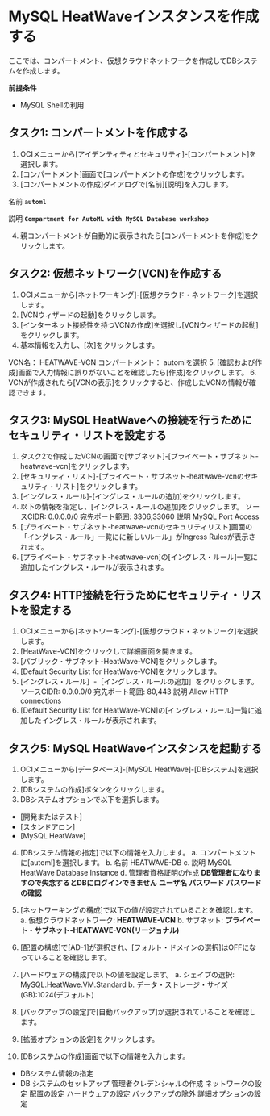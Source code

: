 # MySQL HeatWaveインスタンスを作成する
ここでは、コンパートメント、仮想クラウドネットワークを作成してDBシステムを作成します。

**前提条件**
- MySQL Shellの利用

## タスク1: コンパートメントを作成する
1. OCIメニューから[アイデンティティとセキュリティ]-[コンパートメント]を選択します。
2. [コンパートメント]画面で[コンパートメントの作成]をクリックします。
3. [コンパートメントの作成]ダイアログで[名前][説明]を入力します。

名前
  **```automl```**
  
説明
  **`Compartment for AutoML with MySQL Database workshop`**

4. 親コンパートメントが自動的に表示されたら[コンパートメントを作成]をクリックします。

## タスク2: 仮想ネットワーク(VCN)を作成する
1. OCIメニューから[ネットワーキング]-[仮想クラウド・ネットワーク]を選択します。
2. [VCNウィザードの起動]をクリックします。
3. [インターネット接続性を持つVCNの作成]を選択し[VCNウィザードの起動]をクリックします。
4. 基本情報を入力し、[次]をクリックします。

VCN名：
  HEATWAVE-VCN
コンパートメント：
  automlを選択
5. [確認および作成]画面で入力情報に誤りがないことを確認したら[作成]をクリックします。
6. VCNが作成されたら[VCNの表示]をクリックすると、作成したVCNの情報が確認できます。

## タスク3: MySQL HeatWaveへの接続を行うためにセキュリティ・リストを設定する
1. タスク2で作成したVCNの画面で[サブネット]-[プライベート・サブネット-heatwave-vcn]をクリックします。
2. [セキュリティ・リスト]-[プライベート・サブネット-heatwave-vcnのセキュリティ・リスト]をクリックします。
3. [イングレス・ルール]-[イングレス・ルールの追加]をクリックします。
4. 以下の情報を指定し、[イングレス・ルールの追加]をクリックします。
ソースCIDR:
  0.0.0.0/0
宛先ポート範囲:
  3306,33060
説明
  MySQL Port Access
5. [プライベート・サブネット-heatwave-vcnのセキュリティリスト]画面の「イングレス・ルール」一覧にに新しいルール」がIngress Rulesが表示されます。
6. [プライベート・サブネット-heatwave-vcn]の[イングレス・ルール]一覧に追加したイングレス・ルールが表示されます。

## タスク4: HTTP接続を行うためにセキュリティ・リストを設定する
1. OCIメニューから[ネットワーキング]-[仮想クラウド・ネットワーク]を選択します。
2. [HeatWave-VCN]をクリックして詳細画面を開きます。
3. [パブリック・サブネット-HeatWave-VCN]をクリックします。
4. [Default Security List for HeatWave-VCN]をクリックします。
5. [イングレス・ルール］-［イングレス・ルールの追加］をクリックします。
ソースCIDR:
  0.0.0.0/0
宛先ポート範囲:
  80,443
説明
  Allow HTTP connections
6. [Default Security List for HeatWave-VCN]の[イングレス・ルール]一覧に追加したイングレス・ルールが表示されます。

## タスク5: MySQL HeatWaveインスタンスを起動する
1. OCIメニューから[データベース]-[MySQL HeatWave]-[DBシステム]を選択します。
2. [DBシステムの作成]ボタンをクリックします。
3. DBシステムオプションで以下を選択します。
- [開発またはテスト]
- [スタンドアロン]
- [MySQL HeatWave]
4. [DBシステム情報の指定]で以下の情報を入力します。
a. コンパートメントに[automl]を選択します。
b. 名前
  HEATWAVE-DB
c. 説明
  MySQL HeatWave Database Instance
d. 管理者資格証明の作成 **DB管理者になりますので失念するとDBにログインできません**
  **ユーザ名**
  **パスワード**
  **パスワードの確認**
5. [ネットワーキングの構成]で以下の値が設定されていることを確認します。
a. 仮想クラウドネットワーク: **HEATWAVE-VCN**
b. サブネット: **プライベート・サブネット-HEATWAVE-VCN(リージョナル)**
6. [配置の構成]で[AD-1]が選択され、[フォルト・ドメインの選択]はOFFになっていることを確認します。
7. [ハードウェアの構成]で以下の値を設定します。
a. シェイプの選択: MySQL.HeatWave.VM.Standard
b. データ・ストレージ・サイズ(GB):1024(デフォルト)
8. [バックアップの設定]で[自動バックアップ]が選択されていることを確認します。
9. [拡張オプションの設定]をクリックします。

  

6. [DBシステムの作成]画面で以下の情報を入力します。
- DBシステム情報の指定
- DB システムのセットアップ
    管理者クレデンシャルの作成
    ネットワークの設定
    配置の設定
    ハードウェアの設定
    バックアップの除外
    詳細オプションの設定
